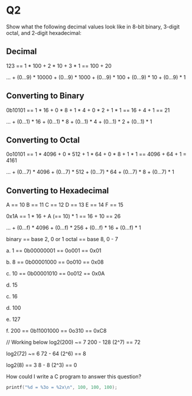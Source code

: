 # Q2

Show what the following decimal values look like in 8-bit binary, 3-digit octal, and 2-digit hexadecimal:


## Decimal

123 == 1 * 100 + 2 * 10 + 3 * 1 == 100 + 20

... + (0...9) * 10000 + (0...9) * 1000 + (0...9) * 100 + (0...9) * 10 + (0...9) * 1


## Converting to Binary

0b10101 == 1 * 16 + 0 * 8 + 1 * 4 + 0 * 2 + 1 * 1 == 16 + 4 + 1 == 21

... + (0...1) * 16 + (0...1) * 8 + (0...1) * 4 + (0...1) * 2 + (0...1) * 1


## Converting to Octal

0o10101 == 1 * 4096 + 0 * 512 + 1 * 64 + 0 * 8 + 1 * 1 == 4096 + 64 + 1 = 4161

... + (0...7) * 4096 + (0...7) * 512 + (0...7) * 64 + (0...7) * 8 + (0...7) * 1


## Converting to Hexadecimal

A == 10
B == 11
C == 12
D == 13
E == 14
F == 15

0x1A == 1 * 16 + A (== 10) * 1 == 16 + 10 == 26

... + (0...f) * 4096 + (0...f) * 256 + (0...f) * 16 + (0...f) * 1


binary == base 2, 0 or 1
octal == base 8, 0 - 7

a. 1 == 0b00000001 == 0o001 == 0x01



b. 8 == 0b00001000 == 0o010 == 0x08


c. 10 == 0b00001010 == 0o012 == 0x0A


d. 15


c. 16


d. 100


e. 127


f. 200 == 0b11001000 == 0o310 == 0xC8

// Working below
log2(200) ~= 7
200 - 128 (2^7) == 72

log2(72) ~= 6
72 - 64 (2^6) == 8

log2(8) == 3
8 - 8 (2^3) == 0


How could I write a C program to answer this question?

```c
printf("%d = %3o = %2x\n", 100, 100, 100);
```

